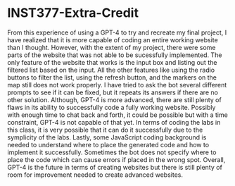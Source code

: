 # INST377-Extra-Credit

From this experience of using a GPT-4 to try and recreate my final project, I have realized that it is more capable of coding an entire working website than I thought. However, with the extent of my project, there were some parts of the website that was not able to be sucessfully implemented. The only feature of the website that works is the input box and listing out the filtered list based on the input. All the other features like using the radio buttons to filter the list, using the refresh button, and the markers on the map still does not work properly. I have tried to ask the bot several different prompts to see if it can be fixed, but it repeats its answers if there are no other solution. Although, GPT-4 is more advanced, there are still plenty of flaws in its ability to successfully code a fully working website. Possibly with enough time to chat back and forth, it could be possible but with a time constraint, GPT-4 is not capable of that yet. In terms of coding the labs in this class, it is very possible that it can do it successfully due to the symplicity of the labs. Lastly, some JavaScript coding background is needed to understand where to place the generated code and how to implement it successfully. Sometimes the bot does not specify where to place the code which can cause errors if placed in the wrong spot. Overall, GPT-4 is the future in terms of creating websites but there is still plenty of room for improvement needed to create advanced websites.